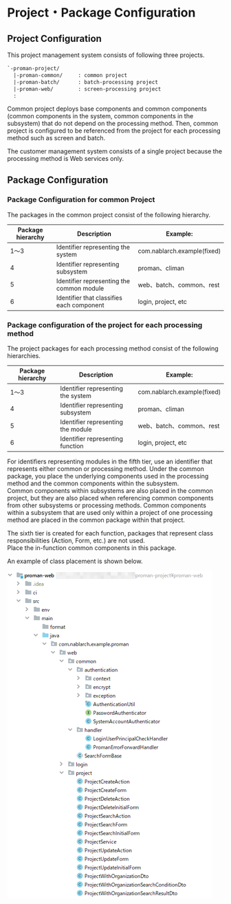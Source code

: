 # Project・Package Configuration

## Project Configuration
This project management system consists of following three projects.

```
`-proman-project/
  |-proman-common/     : common project
  |-proman-batch/      : batch-processing project
  |-proman-web/        : screen-processing project
  :
```
Common project deploys base components and common components (common components in the system, common components in the subsystem) that do not depend on the processing method.
Then, common project is configured to be referenced from the project for each processing method such as screen and batch.

The customer management system consists of a single project because the processing method is Web services only.

## Package Configuration

### Package Configuration for common Project

The packages in the common project consist of the following hierarchy.

| Package hierarchy | Description                               |  Example:                   |
| ----------------- | ----------------------------------------- | --------------------------- |
| 1～3              | Identifier representing the system        | com.nablarch.example(fixed) |
| 4                 | Identifier representing subsystem         | proman、climan              |
| 5                 | Identifier representing the common module | web、batch、common、rest    |
| 6                 | Identifier that classifies each component | login, project, etc         |


### Package configuration of the project for each processing method

The project packages for each processing method consist of the following hierarchies.

| Package hierarchy | Description                        | Example:                    |
| ----------------- | ---------------------------------- | --------------------------- |
| 1～3              | Identifier representing the system | com.nablarch.example(fixed) |
| 4                 | Identifier representing subsystem  | proman、climan              |
| 5                 | Identifier representing the module | web、batch、common、rest    |
| 6                 | Identifier representing function   | login, project, etc         |

For identifiers representing modules in the fifth tier, use an identifier that represents either common or processing method.
Under the common package, you place the underlying components used in the processing method and the common components within the subsystem.  
Common components within subsystems are also placed in the common project, but they are also placed when referencing common components from other subsystems or processing methods.
Common components within a subsystem that are used only within a project of one processing method are placed in the common package within that project.

The sixth tier is created for each function, packages that represent class responsibilities (Action, Form, etc.) are not used.  
Place the in-function common components in this package.

An example of class placement is shown below.

![Placement example](images/package-structure-example.png)